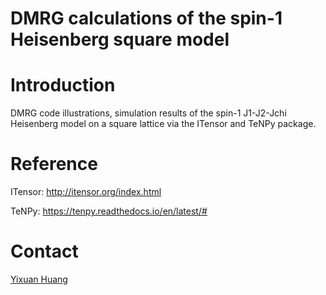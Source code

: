 # DMRG calculations of the spin-1 Heisenberg square model

# Introduction
DMRG code illustrations, simulation results of the spin-1 J1-J2-Jchi Heisenberg model on a square lattice via the ITensor and TeNPy package.

# Reference
ITensor: http://itensor.org/index.html

TeNPy: https://tenpy.readthedocs.io/en/latest/#

# Contact
[Yixuan Huang](yixuan.huang@csun.edu)
